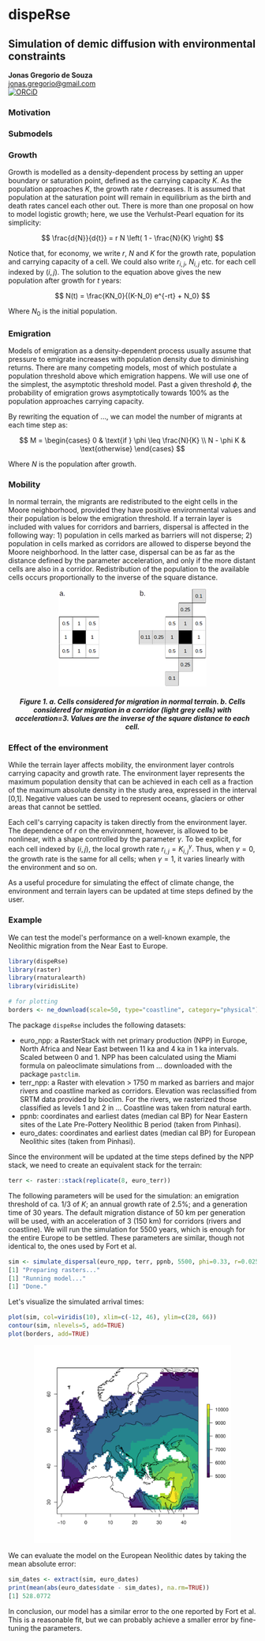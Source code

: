 <h1>dispeRse</h1>
<h2>Simulation of demic diffusion with environmental constraints</h2>

**Jonas Gregorio de Souza**<br/>
jonas.gregorio@gmail.com<br/>
[![ORCiD](https://img.shields.io/badge/ORCiD-0000--0001--7879--4531-green.svg)](https://orcid.org/0000-0001-6032-4443)<br/>

<h3>Motivation</h3>



<h3>Submodels</h3>

<h3>Growth</h3>

Growth is modelled as a density-dependent process by setting an upper boundary or saturation point, defined as the carrying capacity $K$. As the population approaches $K$, the growth rate $r$ decreases. It is assumed that population at the saturation point will remain in equilibrium as the birth and death rates cancel each other out. There is more than one proposal on how to model logistic growth; here, we use the Verhulst-Pearl equation for its simplicity:

$$
\frac{d{N}}{d{t}} = r N \left( 1 - \frac{N}{K} \right)
$$

Notice that, for economy, we write $r$, $N$ and $K$ for the growth rate, population and carrying capacity of a cell. We could also write $r_{i,j}$, $N_{i,j}$ etc. for each cell indexed by $(i,j)$. The solution to the equation above gives the new population after growth for $t$ years:

$$
N(t) = \frac{KN_0}{(K-N_0) e^{-rt} + N_0}
$$

Where $N_0$ is the initial population.

<h3>Emigration</h3>

Models of emigration as a density-dependent process usually assume that pressure to emigrate increases with population density due to diminishing returns. There are many competing models, most of which postulate a population threshold above which emigration happens. We will use one of the simplest, the asymptotic threshold model. Past a given threshold $\phi$, the probability of emigration grows asymptotically towards 100% as the population approaches carrying capacity.

By rewriting the equation of ..., we can model the number of migrants at each time step as:

$$
M =
    \begin{cases}
        0 & \text{if } \phi \leq \frac{N}{K} \\
        N - \phi K & \text{otherwise}
    \end{cases}
$$

Where $N$ is the population after growth.

<h3>Mobility</h3>

In normal terrain, the migrants are redistributed to the eight cells in the Moore neighborhood, provided they have positive environmental values and their population is below the emigration threshold. If a terrain layer is included with values for corridors and barriers, dispersal is affected in the following way: 1) population in cells marked as barriers will not disperse; 2) population in cells marked as corridors are allowed to disperse beyond the Moore neighborhood. In the latter case, dispersal can be as far as the distance defined by the parameter acceleration, and only if the more distant cells are also in a corridor. Redistribution of the population to the available cells occurs proportionally to the inverse of the square distance.

<p align="center"><img src="man/img/disp.png" width="300" /></p>
<h5><p align="center"><b>Figure 1. a.</b> Cells considered for migration in normal terrain. <b>b.</b> Cells considered for migration in a corridor (light grey cells) with acceleration=3. Values are the inverse of the square distance to each cell.</p></h5>

<h3>Effect of the environment</h3>

While the terrain layer affects mobility, the environment layer controls carrying capacity and growth rate. The environment layer represents the maximum population density that can be achieved in each cell as a fraction of the maximum absolute density in the study area, expressed in the interval [0,1]. Negative values can be used to represent oceans, glaciers or other areas that cannot be settled.

Each cell's carrying capacity is taken directly from the environment layer. The dependence of $r$ on the environment, however, is allowed to be nonlinear, with a shape controlled by the parameter $\gamma$. To be explicit, for each cell indexed by $(i,j)$, the local growth rate $r_{i,j}=K_{i,j}^\gamma$. Thus, when $\gamma=0$, the growth rate is the same for all cells; when $\gamma=1$, it varies linearly with the environment and so on.

As a useful procedure for simulating the effect of climate change, the environment and terrain layers can be updated at time steps defined by the user.

<h3>Example</h3>

We can test the model's performance on a well-known example, the Neolithic migration from the Near East to Europe.

```R
library(dispeRse)
library(raster)
library(rnaturalearth)
library(viridisLite)
```

```R
# for plotting
borders <- ne_download(scale=50, type="coastline", category="physical")
```

The package <code>dispeRse</code> includes the following datasets:
* euro_npp: a RasterStack with net primary production (NPP) in Europe, North Africa and Near East between 11 ka and 4 ka in 1 ka intervals. Scaled between 0 and 1. NPP has been calculated using the Miami formula on paleoclimate simulations from ... downloaded with the package <code>pastclim</code>.
* terr_npp: a Raster with elevation > 1750 m marked as barriers and major rivers and coastline marked as corridors. Elevation was reclassified from SRTM data provided by bioclim. For the rivers, we rasterized those classified as levels 1 and 2 in ... Coastline was taken from natural earth.
* ppnb: coordinates and earliest dates (median cal BP) for Near Eastern sites of the Late Pre-Pottery Neolithic B period (taken from Pinhasi).
* euro_dates: coordinates and earliest dates (median cal BP) for European Neolithic sites (taken from Pinhasi).

Since the environment will be updated at the time steps defined by the NPP stack, we need to create an equivalent stack for the terrain:

```R
terr <- raster::stack(replicate(8, euro_terr))
```

The following parameters will be used for the simulation: an emigration threshold of ca. 1/3 of $K$; an annual growth rate of 2.5%; and a generation time of 30 years. The default migration distance of 50 km per generation will be used, with an acceleration of 3 (150 km) for corridors (rivers and coastline). We will run the simulation for 5500 years, which is enough for the entire Europe to be settled. These parameters are similar, though not identical to, the ones used by Fort et al.

```R
sim <- simulate_dispersal(euro_npp, terr, ppnb, 5500, phi=0.33, r=0.025, t=30, updates=seq(10000,4000,-1000))
[1] "Preparing rasters..."
[1] "Running model..."
[1] "Done."
```

Let's visualize the simulated arrival times:

```R
plot(sim, col=viridis(10), xlim=c(-12, 46), ylim=c(28, 66))
contour(sim, nlevels=5, add=TRUE)
plot(borders, add=TRUE)
```

<p align="center"><img src="man/img/test.png" width="400" /></p>

We can evaluate the model on the European Neolithic dates by taking the mean absolute error:

```R
sim_dates <- extract(sim, euro_dates)
print(mean(abs(euro_dates$date - sim_dates), na.rm=TRUE))
[1] 528.0772
```

In conclusion, our model has a similar error to the one reported by Fort et al. This is a reasonable fit, but we can probably achieve a smaller error by fine-tuning the parameters.